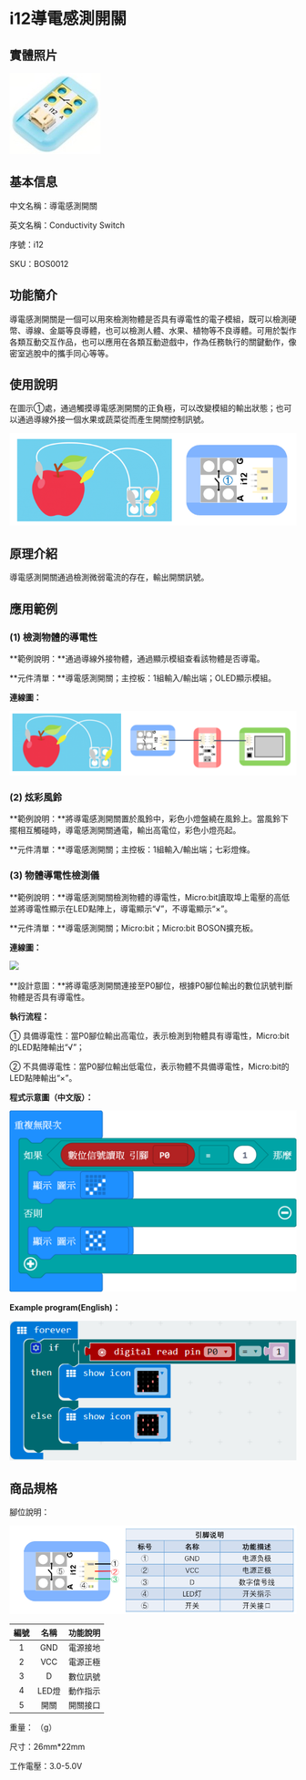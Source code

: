 # i12導電感測開關

## 實體照片

![](../.gitbook/assets/conductivity_sensor_switch/conductivity_sensor_switch.jpg)

## 基本信息

中文名稱：導電感測開關

英文名稱：Conductivity Switch

序號：i12

SKU：BOS0012

## 功能簡介

導電感測開關是一個可以用來檢測物體是否具有導電性的電子模組，既可以檢測硬幣、導線、金屬等良導體，也可以檢測人體、水果、植物等不良導體。可用於製作各類互動交互作品，也可以應用在各類互動遊戲中，作為任務執行的關鍵動作，像密室逃脫中的攜手同心等等。

## 使用說明

在圖示①處，通過觸摸導電感測開關的正負極，可以改變模組的輸出狀態；也可以通過導線外接一個水果或蔬菜從而產生開關控制訊號。

![](../.gitbook/assets/conductivity_sensor_switch/conductivity_sensor_switch_ui.png)

## 原理介紹

導電感測開關通過檢測微弱電流的存在，輸出開關訊號。

## 應用範例

### \(1\) 檢測物體的導電性

**範例說明：**通過導線外接物體，通過顯示模組查看該物體是否導電。

**元件清單：**導電感測開關；主控板：1組輸入/輸出端；OLED顯示模組。

**連線圖：**

![](../.gitbook/assets/conductivity_sensor_switch/conductivity_sensor_switch_example1.png)

### \(2\) 炫彩風鈴

**範例說明：**將導電感測開關置於風鈴中，彩色小燈盤繞在風鈴上。當風鈴下擺相互觸碰時，導電感測開關通電，輸出高電位，彩色小燈亮起。

**元件清單：**導電感測開關；主控板：1組輸入/輸出端；七彩燈條。

### \(3\) 物體導電性檢測儀

**範例說明：**導電感測開關檢測物體的導電性，Micro:bit讀取埠上電壓的高低並將導電性顯示在LED點陣上，導電顯示“√”，不導電顯示“×”。

**元件清單：**導電感測開關；Micro:bit；Micro:bit BOSON擴充板。

**連線圖：**

![](../.gitbook/assets/conductivity_sensor_switch/conductivity_sensor_switch_exmaple3.png)

**設計意圖：**將導電感測開關連接至P0腳位，根據P0腳位輸出的數位訊號判斷物體是否具有導電性。

**執行流程：**

① 具備導電性：當P0腳位輸出高電位，表示檢測到物體具有導電性，Micro:bit的LED點陣輸出“√”；

② 不具備導電性：當P0腳位輸出低電位，表示物體不具備導電性，Micro:bit的LED點陣輸出“×”。

**程式示意圖（中文版）：**

![](../.gitbook/assets/conductivity_sensor_switch/conductivity_sensor_switch_prg_ch_tw.png)

**Example program(English)：**

![](../.gitbook/assets/conductivity_sensor_switch/conductivity_sensor_switch_prg_en.png)

## 商品規格

腳位說明：

![](../.gitbook/assets/conductivity_sensor_switch/conductivity_sensor_switch_spec.png)

| **編號** | **名稱** | **功能說明** |
| :---: | :---: | :---: |
| 1 | GND | 電源接地 |
| 2 | VCC | 電源正極 |
| 3 | D | 數位訊號 |
| 4 | LED燈 | 動作指示 |
| 5 | 開關 | 開關接口 |

重量： （g）

尺寸：26mm\*22mm

工作電壓：3.0-5.0V

